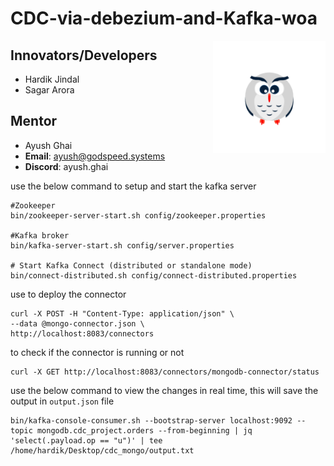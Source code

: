 # **CDC-via-debezium-and-Kafka-woa**
<img align="right" width="180" src="public/image.png" alt="fork this repository" />

## **Innovators/Developers​**
- Hardik Jindal 
- Sagar Arora 

## **Mentor**
- Ayush Ghai 
- **Email**: ayush@godspeed.systems
- **Discord**: ayush.ghai

use the below command to setup and start the kafka server
```
#Zookeeper
bin/zookeeper-server-start.sh config/zookeeper.properties

#Kafka broker
bin/kafka-server-start.sh config/server.properties

# Start Kafka Connect (distributed or standalone mode)
bin/connect-distributed.sh config/connect-distributed.properties
```

use to deploy the connector
```
curl -X POST -H "Content-Type: application/json" \
--data @mongo-connector.json \
http://localhost:8083/connectors
```
to check if the connector is running or not
```
curl -X GET http://localhost:8083/connectors/mongodb-connector/status
```
use the below command to view the changes in real time, this will save the output in `output.json` file
```
bin/kafka-console-consumer.sh --bootstrap-server localhost:9092 --topic mongodb.cdc_project.orders --from-beginning | jq 'select(.payload.op == "u")' | tee /home/hardik/Desktop/cdc_mongo/output.txt

```
